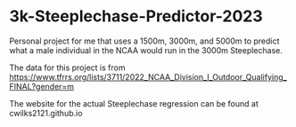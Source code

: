 # 3k-Steeplechase-Predictor-2023
Personal project for me that uses a 1500m, 3000m, and 5000m to predict what a male individual in the NCAA would run in the 3000m Steeplechase.

The data for this project is from https://www.tfrrs.org/lists/3711/2022_NCAA_Division_I_Outdoor_Qualifying_FINAL?gender=m


The website for the actual Steeplechase regression can be found at 
                cwilks2121.github.io
